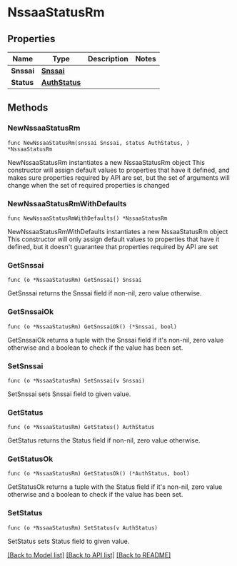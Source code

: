 # NssaaStatusRm

## Properties

Name | Type | Description | Notes
------------ | ------------- | ------------- | -------------
**Snssai** | [**Snssai**](Snssai.md) |  | 
**Status** | [**AuthStatus**](AuthStatus.md) |  | 

## Methods

### NewNssaaStatusRm

`func NewNssaaStatusRm(snssai Snssai, status AuthStatus, ) *NssaaStatusRm`

NewNssaaStatusRm instantiates a new NssaaStatusRm object
This constructor will assign default values to properties that have it defined,
and makes sure properties required by API are set, but the set of arguments
will change when the set of required properties is changed

### NewNssaaStatusRmWithDefaults

`func NewNssaaStatusRmWithDefaults() *NssaaStatusRm`

NewNssaaStatusRmWithDefaults instantiates a new NssaaStatusRm object
This constructor will only assign default values to properties that have it defined,
but it doesn't guarantee that properties required by API are set

### GetSnssai

`func (o *NssaaStatusRm) GetSnssai() Snssai`

GetSnssai returns the Snssai field if non-nil, zero value otherwise.

### GetSnssaiOk

`func (o *NssaaStatusRm) GetSnssaiOk() (*Snssai, bool)`

GetSnssaiOk returns a tuple with the Snssai field if it's non-nil, zero value otherwise
and a boolean to check if the value has been set.

### SetSnssai

`func (o *NssaaStatusRm) SetSnssai(v Snssai)`

SetSnssai sets Snssai field to given value.


### GetStatus

`func (o *NssaaStatusRm) GetStatus() AuthStatus`

GetStatus returns the Status field if non-nil, zero value otherwise.

### GetStatusOk

`func (o *NssaaStatusRm) GetStatusOk() (*AuthStatus, bool)`

GetStatusOk returns a tuple with the Status field if it's non-nil, zero value otherwise
and a boolean to check if the value has been set.

### SetStatus

`func (o *NssaaStatusRm) SetStatus(v AuthStatus)`

SetStatus sets Status field to given value.



[[Back to Model list]](../README.md#documentation-for-models) [[Back to API list]](../README.md#documentation-for-api-endpoints) [[Back to README]](../README.md)


